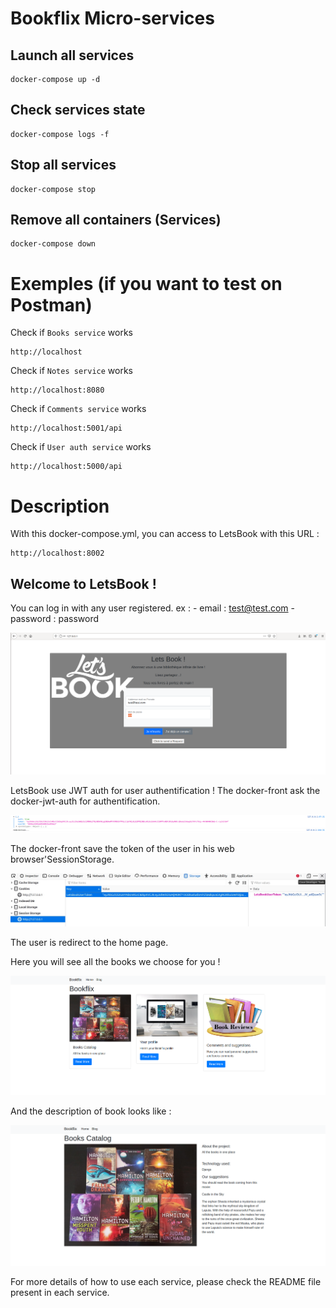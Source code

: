 # Bookflix Micro-services

## Launch all services 
```
docker-compose up -d
```

## Check services state
```
docker-compose logs -f
```

## Stop all services
```
docker-compose stop
```

## Remove all containers (Services)
```
docker-compose down
```


# Exemples (if you want to test on Postman)

Check if `Books service` works
```
http://localhost
```

Check if `Notes service` works
```
http://localhost:8080
```

Check if `Comments service` works
```
http://localhost:5001/api
```

Check if `User auth service` works
```
http://localhost:5000/api
```


# Description

With this docker-compose.yml, you can access to LetsBook with this URL :
```
http://localhost:8002
```

## Welcome to LetsBook !

You can log in with any user registered. 
ex : 
    - email : test@test.com
    - password : password

![Login](./images/login.png)

LetsBook use JWT auth for user authentification !
The docker-front ask the docker-jwt-auth for authentification.

![JWT auth](./images/login_redirection.png)

The docker-front save the token of the user in his web browser'SessionStorage.

![Token Session Storage](./images/TokenSessionStorage.jpeg)

The user is redirect to the home page.

Here you will see all the books we choose for you !

![Home](./images/home.png)

And the description of book looks like :

![Description](./images/exemple.png)


For more details of how to use each service, please check the README file present in each service.


